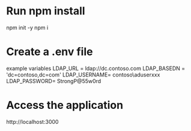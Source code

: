 # Run npm install
npm init -y
npm i

# Create a .env file
example variables
LDAP_URL = ldap://dc.contoso.com
LDAP_BASEDN = 'dc=contoso,dc=com'
LDAP_USERNAME= contoso\aduserxxx
LDAP_PASSWORD= StrongP@55w0rd

# Access the application
http://localhost:3000
